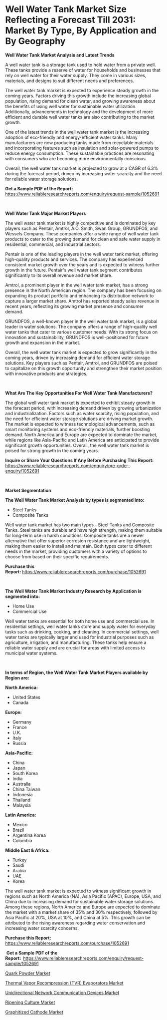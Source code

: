 <p><h1>Well Water Tank Market Size Reflecting a Forecast Till 2031: Market By Type, By Application and By Geography</h1></p><p><strong>Well Water Tank Market Analysis and Latest Trends</strong></p>
<p><p>A well water tank is a storage tank used to hold water from a private well. These tanks provide a reserve of water for households and businesses that rely on well water for their water supply. They come in various sizes, materials, and designs to suit different needs and preferences.</p><p>The well water tank market is expected to experience steady growth in the coming years. Factors driving this growth include the increasing global population, rising demand for clean water, and growing awareness about the benefits of using well water for sustainable water utilization. Additionally, advancements in technology and the development of more efficient and durable well water tanks are also contributing to the market growth.</p><p>One of the latest trends in the well water tank market is the increasing adoption of eco-friendly and energy-efficient water tanks. Many manufacturers are now producing tanks made from recyclable materials and incorporating features such as insulation and solar-powered pumps to reduce energy consumption. These sustainable practices are resonating with consumers who are becoming more environmentally conscious.</p><p>Overall, the well water tank market is projected to grow at a CAGR of 6.3% during the forecast period, driven by increasing water scarcity and the need for reliable water storage solutions.</p></p>
<p><strong>Get a Sample PDF of the Report:&nbsp;</strong> <a href="https://www.reliableresearchreports.com/enquiry/request-sample/1052691">https://www.reliableresearchreports.com/enquiry/request-sample/1052691</a></p>
<p>&nbsp;</p>
<p><strong>Well Water Tank Major Market Players</strong></p>
<p><p>The well water tank market is highly competitive and is dominated by key players such as Pentair, Amtrol, A.O. Smith, Swan Group, GRUNDFOS, and Wessels Company. These companies offer a wide range of well water tank products to cater to the growing demand for clean and safe water supply in residential, commercial, and industrial sectors.</p><p>Pentair is one of the leading players in the well water tank market, offering high-quality products and services. The company has experienced consistent market growth over the years and is expected to witness further growth in the future. Pentair's well water tank segment contributes significantly to its overall revenue and market share.</p><p>Amtrol, a prominent player in the well water tank market, has a strong presence in the North American region. The company has been focusing on expanding its product portfolio and enhancing its distribution network to capture a larger market share. Amtrol has reported steady sales revenue in recent years, reflecting its growing market presence and consumer demand.</p><p>GRUNDFOS, a well-known player in the well water tank market, is a global leader in water solutions. The company offers a range of high-quality well water tanks that cater to various customer needs. With its strong focus on innovation and sustainability, GRUNDFOS is well-positioned for future growth and expansion in the market.</p><p>Overall, the well water tank market is expected to grow significantly in the coming years, driven by increasing demand for efficient water storage solutions. Key players such as Pentair, Amtrol, and GRUNDFOS are poised to capitalize on this growth opportunity and strengthen their market position with innovative products and strategies.</p></p>
<p>&nbsp;</p>
<p><strong>What Are The Key Opportunities For Well Water Tank Manufacturers?</strong></p>
<p><p>The global well water tank market is expected to exhibit steady growth in the forecast period, with increasing demand driven by growing urbanization and industrialization. Factors such as water scarcity, rising population, and the need for efficient water storage solutions are driving market growth. The market is expected to witness technological advancements, such as smart monitoring systems and eco-friendly materials, further boosting demand. North America and Europe are expected to dominate the market, while regions like Asia-Pacific and Latin America are anticipated to provide significant growth opportunities. Overall, the well water tank market is poised for strong growth in the coming years.</p></p>
<p><strong>Inquire or Share Your Questions If Any Before Purchasing This Report:</strong> <a href="https://www.reliableresearchreports.com/enquiry/pre-order-enquiry/1052691">https://www.reliableresearchreports.com/enquiry/pre-order-enquiry/1052691</a></p>
<p>&nbsp;</p>
<p><strong>Market Segmentation</strong></p>
<p><strong>The Well Water Tank Market Analysis by types is segmented into:</strong></p>
<p><ul><li>Steel Tanks</li><li>Composite Tanks</li></ul></p>
<p><p>Well water tank market has two main types - Steel Tanks and Composite Tanks. Steel tanks are durable and have high strength, making them suitable for long-term use in harsh conditions. Composite tanks are a newer alternative that offer superior corrosion resistance and are lightweight, making them easier to install and maintain. Both types cater to different needs in the market, providing customers with a variety of options to choose from based on their specific requirements.</p></p>
<p><strong>Purchase this Report:&nbsp;</strong><a href="https://www.reliableresearchreports.com/purchase/1052691">https://www.reliableresearchreports.com/purchase/1052691</a></p>
<p>&nbsp;</p>
<p><strong>The Well Water Tank Market Industry Research by Application is segmented into:</strong></p>
<p><ul><li>Home Use</li><li>Commercial Use</li></ul></p>
<p><p>Well water tanks are essential for both home use and commercial use. In residential settings, well water tanks store and supply water for everyday tasks such as drinking, cooking, and cleaning. In commercial settings, well water tanks are typically larger and used for industrial purposes such as agriculture, irrigation, and manufacturing. These tanks help ensure a reliable water supply and are crucial for areas with limited access to municipal water systems.</p></p>
<p>&nbsp;</p>
<p><strong>In terms of Region, the Well Water Tank Market Players available by Region are:</strong></p>
<p>
    <p> <strong> North America: </strong>
        <ul>
            <li>United States</li>
            <li>Canada</li>
        </ul>
        </p> 
    <p> <strong> Europe: </strong>
        <ul>
            <li>Germany</li>
            <li>France</li>
            <li>U.K.</li>
            <li>Italy</li>
            <li>Russia</li>
        </ul>
        </p> 
    <p> <strong> Asia-Pacific: </strong>
        <ul>
            <li>China</li>
            <li>Japan</li>
            <li>South Korea</li>
            <li>India</li>
            <li>Australia</li>
            <li>China Taiwan</li>
            <li>Indonesia</li>
            <li>Thailand</li>
            <li>Malaysia</li>
        </ul>
        </p> 
    <p> <strong> Latin America: </strong>
        <ul>
            <li>Mexico</li>
            <li>Brazil</li>
            <li>Argentina Korea</li>
            <li>Colombia</li>
        </ul>
        </p> 
    <p> <strong> Middle East & Africa: </strong>
        <ul>
            <li>Turkey</li>
            <li>Saudi</li>
            <li>Arabia</li>
            <li>UAE</li>
            <li>Korea</li>
        </ul>
    </p>
    </p>
<p><p>The well water tank market is expected to witness significant growth in regions such as North America (NA), Asia Pacific (APAC), Europe, USA, and China due to increasing demand for sustainable water storage solutions. Among these regions, North America and Europe are expected to dominate the market with a market share of 35% and 30% respectively, followed by Asia Pacific at 20%, USA at 10%, and China at 5%. This growth can be attributed to the rising awareness regarding water conservation and increasing water scarcity concerns.</p></p>
<p><strong>Purchase this Report: </strong><a href="https://www.reliableresearchreports.com/purchase/1052691">https://www.reliableresearchreports.com/purchase/1052691</a></p>
<p>&nbsp;<strong>Get a Sample PDF of the Report:&nbsp;&nbsp;</strong><a href="https://www.reliableresearchreports.com/enquiry/request-sample/1052691">https://www.reliableresearchreports.com/enquiry/request-sample/1052691</a></p>
<p><strong></strong></p>
<p><p><a href="https://issuu.com/reportprime-2/docs/quark-powder-market-size-2030.pptx">Quark Powder Market</a></p><p><a href="https://medium.com/@karenglover656/thermal-vapor-recompression-tvr-evaporators-market-size-market-outlook-and-market-forecast-2024-5c292d7886c6">Thermal Vapor Recompression (TVR) Evaporators Market</a></p><p><a href="https://medium.com/@norvalolson/unidirectional-network-communication-devices-market-insight-market-trends-growth-forecasted-from-7874861e28f2">Unidirectional Network Communication Devices Market</a></p><p><a href="https://issuu.com/reportprime-2/docs/ripening-culture-market-size-2030.pptx">Ripening Culture Market</a></p><p><a href="https://medium.com/@norvalolson/graphitized-cathode-market-trends-and-market-analysis-forecasted-for-period-2024-2031-bc433119a023">Graphitized Cathode Market</a></p></p>